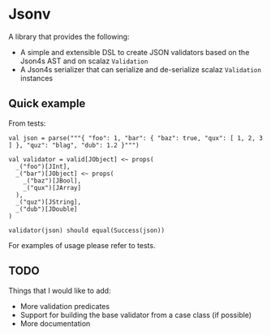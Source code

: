 # Jsonv

A library that provides the following:

* A simple and extensible DSL to create JSON validators based on the Json4s AST and on scalaz `Validation`
* A Json4s serializer that can serialize and de-serialize scalaz `Validation` instances

## Quick example

From tests:

```
val json = parse("""{ "foo": 1, "bar": { "baz": true, "qux": [ 1, 2, 3 ] }, "quz": "blag", "dub": 1.2 }""")

val validator = valid[JObject] <~ props(
  _("foo")[JInt],
  _("bar")[JObject] <~ props(
    _("baz")[JBool],
    _("qux")[JArray]
  ),
  _("quz")[JString],
  _("dub")[JDouble]
)

validator(json) should equal(Success(json))
```

For examples of usage please refer to tests.

## TODO

Things that I would like to add:

* More validation predicates
* Support for building the base validator from a case class (if possible)
* More documentation